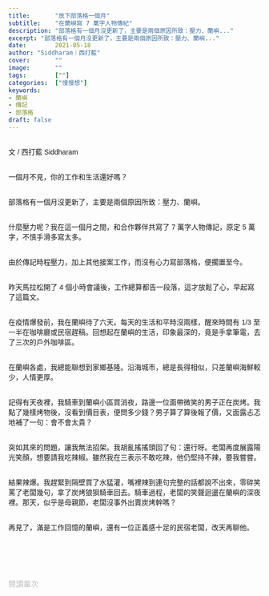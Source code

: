 ```yaml
---
title:       "放下部落格一個月"
subtitle:    "在蘭嶼寫 7 萬字人物傳紀"
description: "部落格有一個月沒更新了，主要是兩個原因所致：壓力、蘭嶼..."
excerpt: "部落格有一個月沒更新了，主要是兩個原因所致：壓力、蘭嶼..."
date:        2021-05-18
author: "Siddharam｜西打藍"
cover:       ""
image:       ""
tags:        [""]
categories:  ["慢慢想"]
keywords:
- 蘭嶼
- 傳記
- 部落格
draft: false
---
```


<article style="font-family: 'Noto Sans TC', '微軟正黑體', sans-serif; font-weight: 300;">

<br>文 / 西打藍 Siddharam<br><br>

一個月不見，你的工作和生活還好嗎？<br><br>

部落格有一個月沒更新了，主要是兩個原因所致：壓力、蘭嶼。<br><br>

什麼壓力呢？我在這一個月之間，和合作夥伴共寫了 7 萬字人物傳記，原定 5 萬字，不慎手滑多寫太多。<br><br>

由於傳記時程壓力，加上其他接案工作，而沒有心力寫部落格，便擱置至今。<br><br>

昨天馬拉松開了 4 個小時會議後，工作總算都告一段落，這才放鬆了心，早起寫了這篇文。<br><br>

在疫情爆發前，我在蘭嶼待了六天。每天的生活和平時沒兩樣，醒來時間有 1/3 至一半在咖啡廳或民宿趕稿。回想起在蘭嶼的生活，印象最深的，竟是手拿筆電，去了三次的戶外咖啡區。<br><br>

在蘭嶼各處，我總能聯想到家鄉基隆。沿海城市，總是長得相似，只差蘭嶼海鮮較少，人情更厚。<br><br>

記得有天夜裡，我騎車到蘭嶼小區買消夜，路邊一位面帶微笑的男子正在炭烤。我點了幾樣烤物後，沒看到價目表，便問多少錢？男子算了算後報了價，又面露忐忑地補了一句：會不會太貴？<br><br>

突如其來的問題，讓我無法招架。我胡亂搖搖頭回了句：還行呀。老闆再度展露陽光笑顏，想要請我吃辣椒。雖然我在三表示不敢吃辣，他仍堅持不辣，要我嘗嘗。<br><br>

結果辣爆。我趕緊到隔壁買了水猛灌，嘴裡辣到連句完整的話都說不出來，零碎笑罵了老闆幾句，拿了炭烤狼狽騎車回去。騎車過程，老闆的笑聲迴盪在蘭嶼的深夜裡。那天，似乎是母親節，老闆沒事外出賣炭烤幹嗎？<br><br>

再見了，滿是工作回憶的蘭嶼，還有一位正義感十足的民宿老闆，改天再聊他。<br><br>


<br><br><br>

</article>

<div style="color: #bfbfbf; font-size: 15px;" id="busuanzi_container_page_pv">
  閱讀量<span id="busuanzi_value_page_pv"></span>次
</div>

<script src="../../js/post.js"></script>




